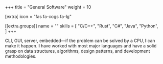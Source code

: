 +++
title = "General Software"
weight = 10

[extra]
icon = "fas fa-cogs fa-lg"

[[extra.groups]]
name = ""
skills = [
    "C/C++",
    "Rust",
    "C#",
    "Java",
    "Python",
]
+++

CLI, GUI, server, embedded—if the problem can be solved by a CPU, I can make it happen. I have worked with most major languages and have a solid grasp on data structures, algorithms, design patterns, and development methodologies.
